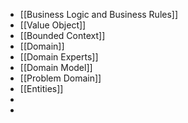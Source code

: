 - [[Business Logic and Business Rules]]
- [[Value Object]]
- [[Bounded Context]]
- [[Domain]]
- [[Domain Experts]]
- [[Domain Model]]
- [[Problem Domain]]
- [[Entities]]
-
-